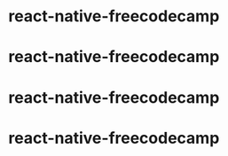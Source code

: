 # react-native-freecodecamp
# react-native-freecodecamp
# react-native-freecodecamp
# react-native-freecodecamp
